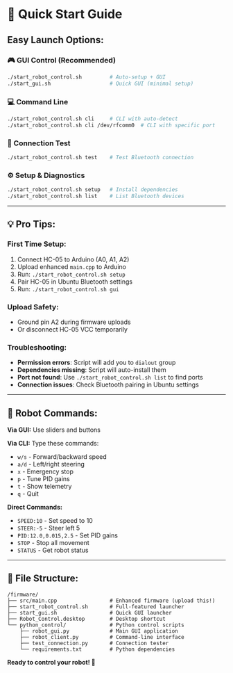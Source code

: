 # 🤖 Quick Start Guide

## **Easy Launch Options:**

### **🎮 GUI Control (Recommended)**
```bash
./start_robot_control.sh         # Auto-setup + GUI
./start_gui.sh                   # Quick GUI (minimal setup)
```

### **💻 Command Line**
```bash
./start_robot_control.sh cli     # CLI with auto-detect
./start_robot_control.sh cli /dev/rfcomm0  # CLI with specific port
```

### **🧪 Connection Test**
```bash
./start_robot_control.sh test    # Test Bluetooth connection
```

### **⚙️ Setup & Diagnostics**
```bash
./start_robot_control.sh setup   # Install dependencies
./start_robot_control.sh list    # List Bluetooth devices
```

---

## **💡 Pro Tips:**

### **First Time Setup:**
1. Connect HC-05 to Arduino (A0, A1, A2)
2. Upload enhanced `main.cpp` to Arduino
3. Run: `./start_robot_control.sh setup`
4. Pair HC-05 in Ubuntu Bluetooth settings
5. Run: `./start_robot_control.sh gui`

### **Upload Safety:**
- Ground pin A2 during firmware uploads
- Or disconnect HC-05 VCC temporarily

### **Troubleshooting:**
- **Permission errors**: Script will add you to `dialout` group
- **Dependencies missing**: Script will auto-install them
- **Port not found**: Use `./start_robot_control.sh list` to find ports
- **Connection issues**: Check Bluetooth pairing in Ubuntu settings

---

## **🎯 Robot Commands:**

**Via GUI:** Use sliders and buttons

**Via CLI:** Type these commands:
- `w/s` - Forward/backward speed
- `a/d` - Left/right steering  
- `x` - Emergency stop
- `p` - Tune PID gains
- `t` - Show telemetry
- `q` - Quit

**Direct Commands:**
- `SPEED:10` - Set speed to 10
- `STEER:-5` - Steer left 5
- `PID:12.0,0.015,2.5` - Set PID gains
- `STOP` - Stop all movement
- `STATUS` - Get robot status

---

## **📁 File Structure:**
```
/firmware/
├── src/main.cpp                 # Enhanced firmware (upload this!)
├── start_robot_control.sh       # Full-featured launcher
├── start_gui.sh                 # Quick GUI launcher
├── Robot_Control.desktop        # Desktop shortcut
└── python_control/              # Python control scripts
    ├── robot_gui.py             # Main GUI application
    ├── robot_client.py          # Command-line interface
    ├── test_connection.py       # Connection tester
    └── requirements.txt         # Python dependencies
```

**Ready to control your robot! 🚀**

